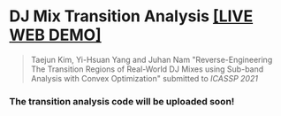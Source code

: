 # DJ Mix Transition Analysis [[LIVE WEB DEMO]](https://mir-aidj.github.io/transition-analysis/)
> Taejun Kim, Yi-Hsuan Yang and Juhan Nam
> "Reverse-Engineering The Transition Regions of Real-World DJ Mixes using Sub-band Analysis with Convex Optimization"
> submitted to *ICASSP 2021*

### The transition analysis code will be uploaded soon!
